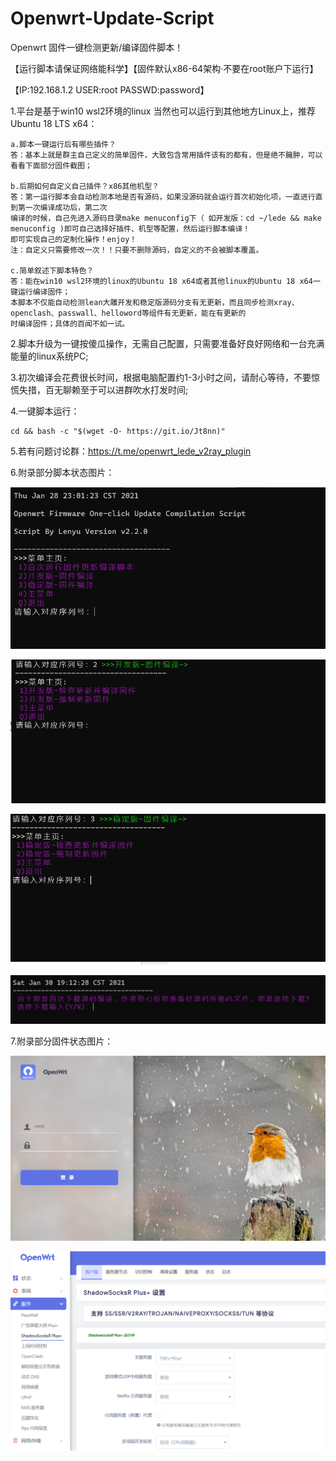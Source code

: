 # Openwrt-Update-Script
Openwrt 固件一键检测更新/编译固件脚本！

【运行脚本请保证网络能科学】【固件默认x86-64架构·不要在root账户下运行】

【IP:192.168.1.2 USER:root PASSWD:password】

1.平台是基于win10 wsl2环境的linux 当然也可以运行到其他地方Linux上，推荐Ubuntu 18 LTS x64：
    
    a.脚本一键运行后有哪些插件？
    答：基本上就是群主自己定义的简单固件，大致包含常用插件该有的都有，但是绝不臃肿，可以看看下面部分固件截图；

    b.后期如何自定义自己插件？x86其他机型？
    答：第一运行脚本会自动检测本地是否有源码，如果没源码就会运行首次初始化项，一直进行直到第一次编译成功后，第二次
    编译的时候，自己先进入源码目录make menuconfig下（ 如开发版：cd ~/lede && make menuconfig )即可自己选择好插件、机型等配置，然后运行脚本编译！
    即可实现自己的定制化操作！enjoy！
    注：自定义只需要修改一次！！只要不删除源码，自定义的不会被脚本覆盖。

    c.简单叙述下脚本特色？
    答：能在win10 wsl2环境的linux的Ubuntu 18 x64或者其他linux的Ubuntu 18 x64一键运行编译固件；
    本脚本不仅能自动检测lean大雕开发和稳定版源码分支有无更新，而且同步检测xray、openclash、passwall、helloword等组件有无更新，能在有更新的
    时编译固件；具体的百闻不如一试。

2.脚本升级为一键按傻瓜操作，无需自己配置，只需要准备好良好网络和一台充满能量的linux系统PC;

3.初次编译会花费很长时间，根据电脑配置约1-3小时之间，请耐心等待，不要惊慌失措，百无聊赖至于可以进群吹水打发时间;

4.一键脚本运行：

    cd && bash -c "$(wget -O- https://git.io/Jt8nn)"

5.若有问题讨论群：https://t.me/openwrt_lede_v2ray_plugin

6.附录部分脚本状态图片：

![img_3.png](image/img_3.png)

![img_1.png](image/img_1.png)

![img_2.png](image/img_2.png)

![img.png](image/img2222.png)

7.附录部分固件状态图片：

![img_4.png](image/img_4.png)

![img_5.png](image/img_5.png)

